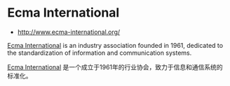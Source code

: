 # Ecma International

- <http://www.ecma-international.org/>

[Ecma International] is an industry association founded in 1961,
dedicated to the standardization of information and communication systems.

[Ecma International] 是一个成立于1961年的行业协会，致力于信息和通信系统的标准化。

[Ecma International]: http://www.ecma-international.org/
